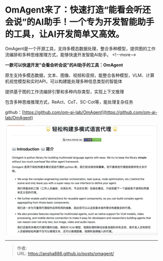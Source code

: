 # OmAgent来了：快速打造“能看会听还会说”的AI助手！一个专为开发智能助手的工具，让AI开发简单又高效。

OmAgent是一个开源工具，支持多模态数据处理，整合多种模型，提供图的工作流编排和多种思维推理方式，能够快速开发智能AI助手。
&lt;!--more--&gt;

**一款可以快速开发&#34;会看会听会说&#34;的AI助手的工具：OmAgent**

原生支持多模态数据，文本、图像、视频和音频，能整合各种模型，VLM、计算机视觉模型和实时API，可以构建能处理多种信息类型的智能体

提供基于图的工作流编排引擎和多种内存类型，实现上下文推理

包含多种思维推理方式，ReAct、CoT、SC-Cot等，能处理复杂任务

github：[https://github.com/om-ai-lab/OmAgent](https://github.com/om-ai-lab/OmAgent)

![](https://raw.githubusercontent.com/ansha886/blog-images/master/OmAgent.webp)


---

> 作者:   
> URL: https://ansha886.github.io/posts/omagent/  


